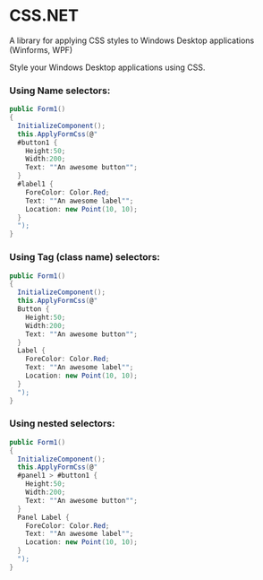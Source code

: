 # CSS.NET
A library for applying CSS styles to Windows Desktop applications (Winforms, WPF)

Style your Windows Desktop applications using CSS.

### Using Name selectors:
```csharp
public Form1()
{
  InitializeComponent();
  this.ApplyFormCss(@"
  #button1 {
    Height:50;
    Width:200;
    Text: ""An awesome button"";
  }
  #label1 {
    ForeColor: Color.Red;
    Text: ""An awesome label"";
    Location: new Point(10, 10);
  }
  ");
}
```

### Using Tag (class name) selectors:
```csharp
public Form1()
{
  InitializeComponent();
  this.ApplyFormCss(@"
  Button {
    Height:50;
    Width:200;
    Text: ""An awesome button"";
  }
  Label {
    ForeColor: Color.Red;
    Text: ""An awesome label"";
    Location: new Point(10, 10);
  }
  ");
}
```

### Using nested selectors:
```csharp
public Form1()
{
  InitializeComponent();
  this.ApplyFormCss(@"
  #panel1 > #button1 {
    Height:50;
    Width:200;
    Text: ""An awesome button"";
  }
  Panel Label {
    ForeColor: Color.Red;
    Text: ""An awesome label"";
    Location: new Point(10, 10);
  }
  ");
}
```
